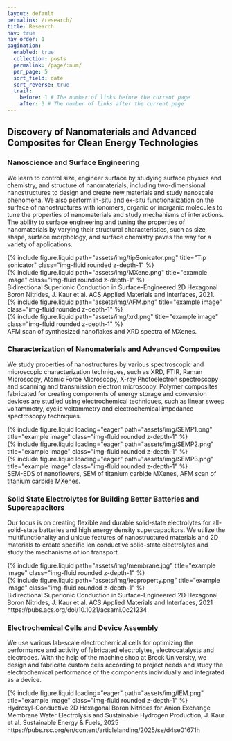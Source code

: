 ```yaml
---
layout: default
permalink: /research/
title: Research
nav: true
nav_order: 1
pagination:
  enabled: true
  collection: posts
  permalink: /page/:num/
  per_page: 5
  sort_field: date
  sort_reverse: true
  trail:
    before: 1 # The number of links before the current page
    after: 3 # The number of links after the current page
---
```


<h2><b>Discovery of Nanomaterials and Advanced Composites for Clean Energy Technologies</b></h2>

<h3>Nanoscience and Surface Engineering</h3>
<p>We learn to control size, engineer surface by studying surface physics and chemistry, and structure of nanomaterials, including two-dimensional nanostructures to design and create new materials and study nanoscale phenomena. We also perform in-situ and ex-situ functionalization on the surface of nanostructures with ionomers, organic or inorganic molecules to tune the properties of nanomaterials and study mechanisms of interactions. The ability to surface engineering and tuning the properties of nanomaterials by varying their structural characteristics, such as size, shape, surface morphology, and surface chemistry paves the way for a variety of applications.</p>

<div class="row justify-content-sm-center">
    <div class="col-sm-8 mt-3 mt-md-0">
        {% include figure.liquid path="assets/img/tipSonicator.png" title="Tip sonicator" class="img-fluid rounded z-depth-1" %}
    </div>
    <div class="col-sm-4 mt-3 mt-md-0">
        {% include figure.liquid path="assets/img/MXene.png" title="example image" class="img-fluid rounded z-depth-1" %}
    </div>
</div>
<div class="caption">
    Bidirectional Superionic Conduction in Surface-Engineered 2D Hexagonal Boron Nitrides, J. Kaur et al. ACS Applied Materials and Interfaces, 2021.
</div>

<div class="row justify-content-sm-center">
    <div class="col-sm-6 mt-3 mt-md-0">
        {% include figure.liquid path="assets/img/AFM.png" title="example image" class="img-fluid rounded z-depth-1" %}
    </div>
    <div class="col-sm-6 mt-3 mt-md-0">
        {% include figure.liquid path="assets/img/xrd.png" title="example image" class="img-fluid rounded z-depth-1" %}
    </div>
</div>
<div class="caption">
    AFM scan of synthesized nanoflakes and XRD spectra of MXenes.
</div>

<h3>Characterization of Nanomaterials and Advanced Composites</h3>

<p>We study properties of nanostructures by various spectroscopic and microscopic characterization techniques, such as XRD, FTIR, Raman Microscopy, Atomic Force Microscopy, X-ray Photoelectron spectroscopy and scanning and transmission electron microscopy. Polymer composites fabricated for creating components of energy storage and conversion devices are studied using electrochemical techniques, such as linear sweep voltammetry, cyclic voltammetry and electrochemical impedance spectroscopy techniques.</p>

<div class="row">
    <div class="col-sm mt-3 mt-md-0">
        {% include figure.liquid loading="eager" path="assets/img/SEMP1.png" title="example image" class="img-fluid rounded z-depth-1" %}
    </div>
    <div class="col-sm mt-3 mt-md-0">
        {% include figure.liquid loading="eager" path="assets/img/SEMP2.png" title="example image" class="img-fluid rounded z-depth-1" %}
    </div>
    <div class="col-sm mt-3 mt-md-0">
        {% include figure.liquid loading="eager" path="assets/img/SEMP3.png" title="example image" class="img-fluid rounded z-depth-1" %}
    </div>
</div>
<div class="caption">
    SEM-EDS of nanoflowers, SEM of titanium carbide MXenes, AFM scan of titanium carbide MXenes.
</div>

<h3>Solid State Electrolytes for Building Better Batteries and Supercapacitors</h3>

<p>Our focus is on creating flexible and durable solid-state electrolytes for all-solid-state batteries and high energy density supercapacitors. We utilize the multifunctionality and unique features of nanostructured materials and 2D materials to create specific ion conductive solid-state electrolytes and study the mechanisms of ion transport.</p>

<div class="row justify-content-sm-center">
    <div class="col-sm-6 mt-3 mt-md-0">
        {% include figure.liquid path="assets/img/membrane.jpg" title="example image" class="img-fluid rounded z-depth-1" %}
    </div>
    <div class="col-sm-6 mt-3 mt-md-0">
        {% include figure.liquid path="assets/img/iecproperty.png" title="example image" class="img-fluid rounded z-depth-1" %}
    </div>
</div>
<div class="caption">
    Bidirectional Superionic Conduction in Surface-Engineered 2D Hexagonal Boron Nitrides, J. Kaur et al. ACS Applied Materials and Interfaces, 2021 https://pubs.acs.org/doi/10.1021/acsami.0c21234
</div>

<h3>Electrochemical Cells and Device Assembly</h3>

<p>We use various lab-scale electrochemical cells for optimizing the performance and activity of fabricated electrolytes, electrocatalysts and electrodes. With the help of the machine shop at Brock University, we design and fabricate custom cells according to project needs and study the electrochemical performance of the components individually and integrated as a device.</p>

<div class="row">
    <div class="col-sm mt-3 mt-md-0">
        {% include figure.liquid loading="eager" path="assets/img/IEM.png" title="example image" class="img-fluid rounded z-depth-1" %}
    </div>
</div>
<div class="caption">
    Hydroxyl-Conductive 2D Hexagonal Boron Nitrides for Anion Exchange Membrane Water Electrolysis and Sustainable Hydrogen Production, J. Kaur et al. Sustainable Energy & Fuels, 2025 https://pubs.rsc.org/en/content/articlelanding/2025/se/d4se01671h
</div>
